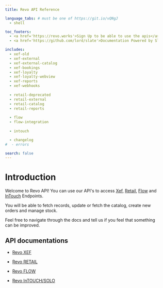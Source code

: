 ```yaml
---
title: Revo API Reference

language_tabs: # must be one of https://git.io/vQNgJ
  - shell

toc_footers:
  - <a href='https://revo.works'>Sign Up to be able to use the apis</a>
  - <a href='https://github.com/lord/slate'>Documentation Powered by Slate</a>

includes:
  - xef-old
  - xef-external
  - xef-external-catalog
  - xef-bookings
  - xef-loyalty
  - xef-loyalty-webview
  - xef-reports
  - xef-webhooks
  
  - retail-deprecated
  - retail-external
  - retail-catalog
  - retail-reports
  
  - flow
  - flow-integration
  
  - intouch

  - changelog
#  - errors

search: false
---
```


# Introduction

Welcome to Revo API! You can use our API's to access [Xef](https://revo.works/en/products/revoxef), [Retail](https://revo.works/en/products/revoretail), [Flow](https://revo.works/en/products/revoflow) and [InTouch](https://revointouch.works) Endpoints.

You will be able to fetch records, update or fetch the catalog, create new orders and manage stock.

Feel free to navigate through the docs and tell us if you feel that something can be improved.

## API documentations

- [Revo XEF](sections/xef.html)

- [Revo RETAIL](sections/retail.html)

- [Revo FLOW](sections/flow.html)

- [Revo InTOUCH/SOLO](sections/intouch.html)
